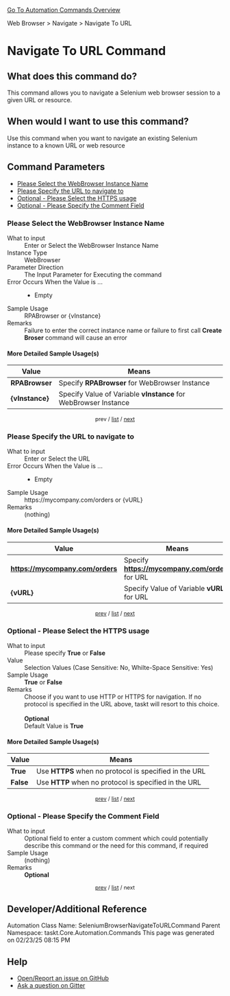 <!--TITLE: Navigate To URL Command -->
<!-- SUBTITLE: a command in the Web Browser group. -->
[Go To Automation Commands Overview](/automation-commands.md)


Web Browser &gt; Navigate &gt; Navigate To URL


# Navigate To URL Command


## What does this command do?
This command allows you to navigate a Selenium web browser session to a given URL or resource.


## When would I want to use this command?
Use this command when you want to navigate an existing Selenium instance to a known URL or web resource


<a id="param_list"></a>
## Command Parameters
- [Please Select the WebBrowser Instance Name](#param_0)
- [Please Specify the URL to navigate to](#param_1)
- [Optional - Please Select the HTTPS usage](#param_2)
- [Optional - Please Specify the Comment Field](#param_3)


<a id="param_0"></a>
### Please Select the WebBrowser Instance Name


<dl>
<dt>What to input</dt><dd>Enter or Select the WebBrowser Instance Name</dd>
<dt>Instance Type</dt><dd>WebBrowser</dd>
<dt>Parameter Direction</dt><dd>The Input Parameter for Executing the command</dd>
<dt>Error Occurs When the Value is ...</dt><dd><ul>
<li>Empty</li>
</ul></dd>
<dt>Sample Usage</dt><dd>RPABrowser or {vInstance}</dd>
<dt>Remarks</dt><dd>Failure to enter the correct instance name or failure to first call <strong>Create Broser</strong> command will cause an error</dd>
</dl>




#### More Detailed Sample Usage(s)
| Value | Means |
|---|---|
| <strong>RPABrowser</strong> | Specify **RPABrowser** for WebBrowser Instance |
| <strong>{vInstance}</strong> | Specify Value of Variable **vInstance** for WebBrowser Instance |


<div style="font-size: 90%; text-align: center">


prev / [list](#param_list) / [next](#param_1)


</div>


<a id="param_1"></a>
### Please Specify the URL to navigate to


<dl>
<dt>What to input</dt><dd>Enter or Select the URL</dd>
<dt>Error Occurs When the Value is ...</dt><dd><ul>
<li>Empty</li>
</ul></dd>
<dt>Sample Usage</dt><dd>https://mycompany.com/orders or {vURL}</dd>
<dt>Remarks</dt><dd>(nothing)</dd>
</dl>




#### More Detailed Sample Usage(s)
| Value | Means |
|---|---|
| <strong>https://mycompany.com/orders</strong> | Specify **https://mycompany.com/orders** for URL |
| <strong>{vURL}</strong> | Specify Value of Variable **vURL** for URL |


<div style="font-size: 90%; text-align: center">


[prev](#param_1) / [list](#param_list) / [next](#param_2)


</div>


<a id="param_2"></a>
### Optional - Please Select the HTTPS usage


<dl>
<dt>What to input</dt><dd>Please specify <strong>True</strong> or <strong>False</strong></dd>
<dt>Value</dt><dd>Selection Values (Case Sensitive: No, Whilte-Space Sensitive: Yes)</dd>
<dt>Sample Usage</dt><dd><strong>True</strong> or  <strong>False</strong></dd>
<dt>Remarks</dt><dd>Choose if you want to use HTTP or HTTPS for navigation. If no protocol is specified in the URL above, taskt will resort to this choice.<br><br>
<strong>Optional</strong><br>Default Value is <strong>True</strong></dd>
</dl>




#### More Detailed Sample Usage(s)
| Value | Means |
|---|---|
| <strong>True</strong> | Use **HTTPS** when no protocol is specified in the URL |
| <strong>False</strong> | Use **HTTP** when no protocol is specified in the URL |


<div style="font-size: 90%; text-align: center">


[prev](#param_2) / [list](#param_list) / [next](#param_3)


</div>


<a id="param_3"></a>
### Optional - Please Specify the Comment Field


<dl>
<dt>What to input</dt><dd>Optional field to enter a custom comment which could potentially describe this command or the need for this command, if required</dd>
<dt>Sample Usage</dt><dd>(nothing)</dd>
<dt>Remarks</dt><dd><strong>Optional</strong><br></dd>
</dl>




<div style="font-size: 90%; text-align: center">


[prev](#param_3) / [list](#param_list) / next


</div>


## Developer/Additional Reference
Automation Class Name: SeleniumBrowserNavigateToURLCommand
Parent Namespace: taskt.Core.Automation.Commands
This page was generated on 02/23/25 08:15 PM


## Help
- [Open/Report an issue on GitHub](https://github.com/rcktrncn/taskt/issues/new)
- [Ask a question on Gitter](https://gitter.im/taskt-rpa/Lobby)
